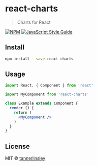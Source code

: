 # react-charts

> Charts for React

[![NPM](https://img.shields.io/npm/v/react-charts.svg)](https://www.npmjs.com/package/react-charts) [![JavaScript Style Guide](https://img.shields.io/badge/code_style-standard-brightgreen.svg)](https://standardjs.com)

## Install

```bash
npm install --save react-charts
```

## Usage

```jsx
import React, { Component } from 'react'

import MyComponent from 'react-charts'

class Example extends Component {
  render () {
    return (
      <MyComponent />
    )
  }
}
```

## License

MIT © [tannerlinsley](https://github.com/tannerlinsley)
